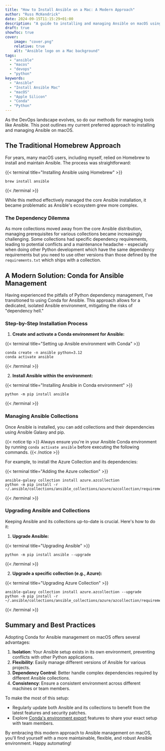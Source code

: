 ```yaml
---
title: "How to Install Ansible on a Mac: A Modern Approach"
author: "Russ McKendrick"
date: 2024-09-15T11:15:29+01:00
description: "A guide to installing and managing Ansible on macOS using Conda, with tips for handling collections and dependencies."
draft: true
showToc: true
cover:
    image: "cover.png"
    relative: true
    alt: "Ansible logo on a Mac background"
tags:
  - "ansible"
  - "macos"
  - "devops"
  - "python"
keywords:
  - "Ansible"
  - "Install Ansible Mac"
  - "macOS"
  - "Apple Silicon"
  - "Conda"
  - "Python"
---
```


As the DevOps landscape evolves, so do our methods for managing tools like Ansible. This post outlines my current preferred approach to installing and managing Ansible on macOS.

## The Traditional Homebrew Approach

For years, many macOS users, including myself, relied on Homebrew to install and maintain Ansible. The process was straightforward:

{{< terminal title="Installing Ansible using Homebrew" >}}
```text
brew install ansible
```
{{< /terminal >}}

While this method effectively managed the core Ansible installation, it became problematic as Ansible's ecosystem grew more complex.

### The Dependency Dilemma

As more collections moved away from the core Ansible distribution, managing prerequisites for various collections became increasingly challenging. Some collections had specific dependency requirements, leading to potential conflicts and a maintenance headache - especially when doing other Python development which have the same dependency requirements but you need to use other versions than those defined by the `requirements.txt` which ships with a collection.

## A Modern Solution: Conda for Ansible Management

Having experienced the pitfalls of Python dependency management, I've transitioned to using Conda for Ansible. This approach allows for a dedicated, isolated Ansible environment, mitigating the risks of "dependency hell."

### Step-by-Step Installation Process

1. **Create and activate a Conda environment for Ansible:**

{{< terminal title="Setting up Ansible environment with Conda" >}}
```text
conda create -n ansible python=3.12
conda activate ansible
```
{{< /terminal >}}

2. **Install Ansible within the environment:**

{{< terminal title="Installing Ansible in Conda environment" >}}
```text
python -m pip install ansible
```
{{< /terminal >}}

### Managing Ansible Collections

Once Ansible is installed, you can add collections and their dependencies using Ansible Galaxy and pip.

{{< notice tip >}}
Always ensure you're in your Ansible Conda environment by running `conda activate ansible` before executing the following commands.
{{< /notice >}}

For example, to install the Azure Collection and its dependencies:

{{< terminal title="Adding the Azure collection" >}}
```text
ansible-galaxy collection install azure.azcollection
python -m pip install -r ~/.ansible/collections/ansible_collections/azure/azcollection/requirements.txt
```
{{< /terminal >}}

### Upgrading Ansible and Collections

Keeping Ansible and its collections up-to-date is crucial. Here's how to do it:

1. **Upgrade Ansible:**

{{< terminal title="Upgrading Ansible" >}}
```text
python -m pip install ansible --upgrade
```
{{< /terminal >}}

2. **Upgrade a specific collection (e.g., Azure):**

{{< terminal title="Upgrading Azure Collection" >}}
```text
ansible-galaxy collection install azure.azcollection --upgrade
python -m pip install -r ~/.ansible/collections/ansible_collections/azure/azcollection/requirements.txt
```
{{< /terminal >}}

## Summary and Best Practices

Adopting Conda for Ansible management on macOS offers several advantages:

1. **Isolation**: Your Ansible setup exists in its own environment, preventing conflicts with other Python applications.
2. **Flexibility**: Easily manage different versions of Ansible for various projects.
3. **Dependency Control**: Better handle complex dependencies required by different Ansible collections.
4. **Consistency**: Ensure a consistent environment across different machines or team members.

To make the most of this setup:

- Regularly update both Ansible and its collections to benefit from the latest features and security patches.
- Explore [Conda's environment export](https://docs.conda.io/projects/conda/en/latest/user-guide/tasks/manage-environments.html#exporting-the-environment-yml-file) features to share your exact setup with team members.

By embracing this modern approach to Ansible management on macOS, you'll find yourself with a more maintainable, flexible, and robust Ansible environment. Happy automating!